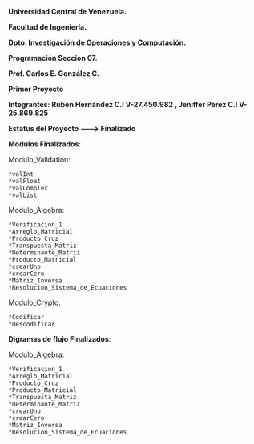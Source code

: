 **Universidad Central de Venezuela.**

**Facultad de Ingeniería.**

**Dpto. Investigación de Operaciones y Computación.**

**Programación Seccion 07.**

**Prof. Carlos E. González C.**

**Primer Proyecto**

**Integrantes: Rubén Hernández C.I V-27.450.982 , Jeniffer Pérez C.I V-25.869.825**

**Estatus del Proyecto ---> Finalizado**

**Modulos Finalizados**:

  Modulo_Validation:

    *valInt
    *valFloat
    *valComplex
    *valList
    
  Modulo_Algebra:
  
    *Verificacion_1
    *Arreglo_Matricial 
    *Producto_Cruz
    *Transpuesta_Matriz
    *Determinante_Matriz
    *Producto_Matricial
    *crearUno 
    *crearCero 
    *Matriz_Inversa
    *Resolucion_Sistema_de_Ecuaciones
    
  Modulo_Crypto:

    *Codificar 
    *Descodificar 

**Digramas de flujo Finalizados**:

  Modulo_Algebra:
  
    *Verificacion_1
    *Arreglo_Matricial
    *Producto_Cruz
    *Producto_Matricial
    *Transpuesta_Matriz
    *Determinante_Matriz
    *crearUno
    *crearCero
    *Matriz_Inversa
    *Resolucion_Sistema_de_Ecuaciones
